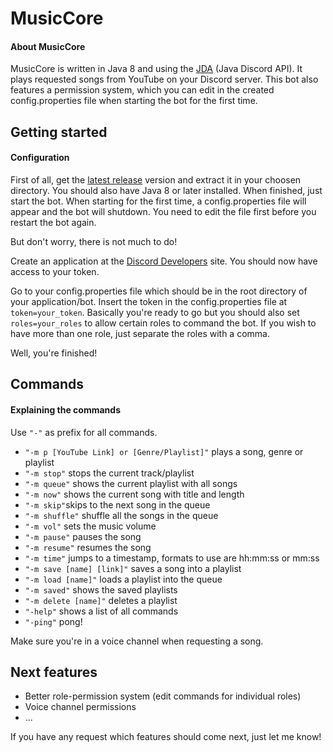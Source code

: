 # MusicCore

#### About MusicCore
MusicCore is written in Java 8 and using the [JDA](https://github.com/DV8FromTheWorld/JDA) (Java Discord API). It plays requested songs 
from YouTube on your Discord server. This bot also features a permission system, which you can edit in the created config.properties file when starting the bot for the first time.

## Getting started

#### Configuration
First of all, get the [latest release](https://github.com/Winterfuchs/MusicCore/releases) version and extract it in your choosen directory.
You should also have Java 8 or later installed. When finished, just start the bot. When starting for the first time, a config.properties
file will appear and the bot will shutdown. You need to edit the file first before you restart the bot again.

But don't worry, there is not much to do!

Create an application at the [Discord Developers](https://discordapp.com/developers/applications/) site.
You should now have access to your token.

Go to your config.properties file which should be in the root directory of your application/bot.
Insert the token in the config.properties file at ```token=your_token```.
Basically you're ready to go but you should also set ```roles=your_roles``` to allow certain roles to command the bot.
If you wish to have more than one role, just separate the roles with a comma.

Well, you're finished!

## Commands

#### Explaining the commands

Use ```"-"``` as prefix for all commands.

* ```"-m p [YouTube Link] or [Genre/Playlist]"``` plays a song, genre or playlist
* ```"-m stop"``` stops the current track/playlist
* ```"-m queue"``` shows the current playlist with all songs
* ```"-m now"``` shows the current song with title and length
* ```"-m skip"```skips to the next song in the queue
* ```"-m shuffle"``` shuffle all the songs in the queue
* ```"-m vol"``` sets the music volume
* ```"-m pause"``` pauses the song
* ```"-m resume"``` resumes the song
* ```"-m time"``` jumps to a timestamp, formats to use are hh:mm:ss or mm:ss
* ```"-m save [name] [link]"``` saves a song into a playlist
* ```"-m load [name]"``` loads a playlist into the queue
* ```"-m saved"``` shows the saved playlists
* ```"-m delete [name]"``` deletes a playlist
* ```"-help"``` shows a list of all commands
* ```"-ping"``` pong!

Make sure you're in a voice channel when requesting a song.

## Next features

* Better role-permission system (edit commands for individual roles)
* Voice channel permissions
* ...

If you have any request which features should come next, just let me know!
